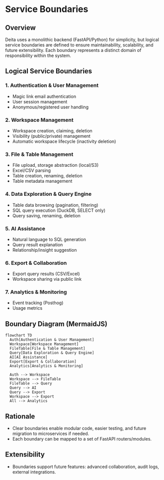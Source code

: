 # Service Boundaries

## Overview
Deita uses a monolithic backend (FastAPI/Python) for simplicity, but logical service boundaries are defined to ensure maintainability, scalability, and future extensibility. Each boundary represents a distinct domain of responsibility within the system.

## Logical Service Boundaries

### 1. Authentication & User Management
- Magic link email authentication
- User session management
- Anonymous/registered user handling

### 2. Workspace Management
- Workspace creation, claiming, deletion
- Visibility (public/private) management
- Automatic workspace lifecycle (inactivity deletion)

### 3. File & Table Management
- File upload, storage abstraction (local/S3)
- Excel/CSV parsing
- Table creation, renaming, deletion
- Table metadata management

### 4. Data Exploration & Query Engine
- Table data browsing (pagination, filtering)
- SQL query execution (DuckDB, SELECT only)
- Query saving, renaming, deletion

### 5. AI Assistance
- Natural language to SQL generation
- Query result explanation
- Relationship/insight suggestion

### 6. Export & Collaboration
- Export query results (CSV/Excel)
- Workspace sharing via public link

### 7. Analytics & Monitoring
- Event tracking (Posthog)
- Usage metrics

## Boundary Diagram (MermaidJS)
```mermaid
flowchart TD
  Auth[Authentication & User Management]
  Workspace[Workspace Management]
  FileTable[File & Table Management]
  Query[Data Exploration & Query Engine]
  AI[AI Assistance]
  Export[Export & Collaboration]
  Analytics[Analytics & Monitoring]

  Auth --> Workspace
  Workspace --> FileTable
  FileTable --> Query
  Query --> AI
  Query --> Export
  Workspace --> Export
  All --> Analytics
```

## Rationale
- Clear boundaries enable modular code, easier testing, and future migration to microservices if needed.
- Each boundary can be mapped to a set of FastAPI routers/modules.

## Extensibility
- Boundaries support future features: advanced collaboration, audit logs, external integrations.
